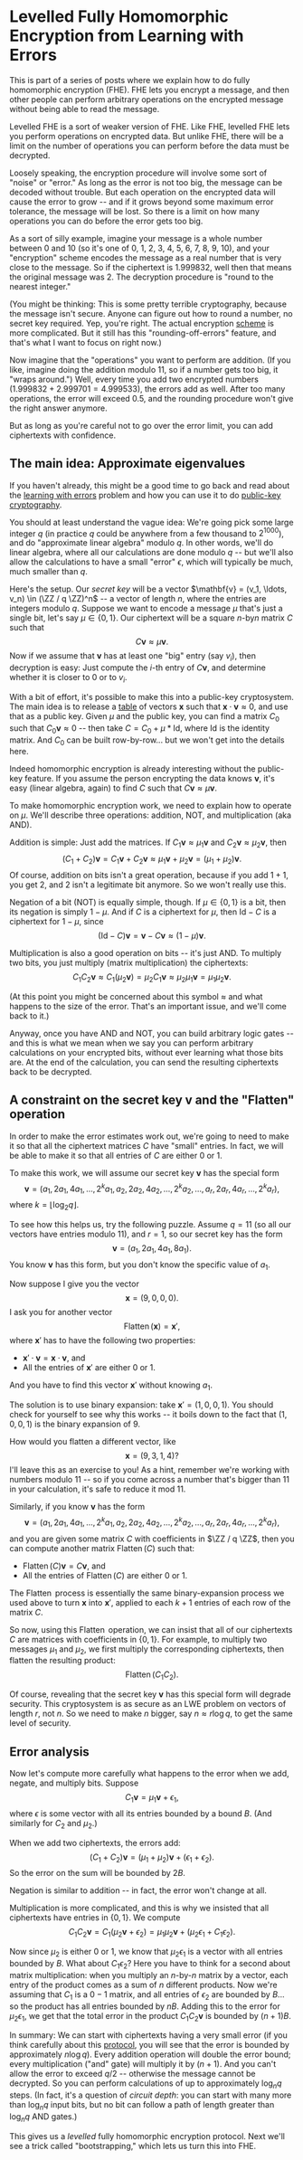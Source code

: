 $\newcommand{\ZZ}{\mathbb{Z}}$


# Levelled Fully Homomorphic Encryption from Learning with Errors

This is part of a series of posts where we explain how to do fully homomorphic encryption (FHE).  FHE lets you encrypt a message, and then other people can perform arbitrary operations on the encrypted message without being able to read the message.

Levelled FHE is a sort of weaker version of FHE.  Like FHE, levelled FHE lets you perform operations on encrypted data.  But unlike FHE, there will be a limit on the number of operations you can perform before the data must be decrypted.

Loosely speaking, the encryption procedure will involve some sort of "noise" or "error."  As long as the error is not too big, the message can be decoded without trouble.  But each operation on the encrypted data will cause the error to grow -- and if it grows beyond some maximum error tolerance, the message will be lost.  So there is a limit on how many operations you can do before the error gets too big.

As a sort of silly example, imagine your message is a whole number between 0 and 10 (so it's one of 0, 1, 2, 3, 4, 5, 6, 7, 8, 9, 10), and your "encryption" scheme encodes the message as a real number that is very close to the message.  So if the ciphertext is 1.999832, well then that means the original message was 2.  The decryption procedure is "round to the nearest integer."

(You might be thinking: This is some pretty terrible cryptography, because the message isn't secure.  Anyone can figure out how to round a  number, no secret key required.  Yep, you're right.  The actual encryption [scheme](https://hackmd.io/mQB8_nWPTm-Kyua7QgNLNw) is more complicated.  But it still has this "rounding-off-errors" feature, and that's what I want to focus on right now.)

Now imagine that the "operations" you want to perform are addition.  (If you like, imagine doing the addition modulo 11, so if a number gets too big, it "wraps around.")  Well, every time you add two encrypted numbers ($1.999832 + 2.999701 = 4.999533$), the errors add as well.  After too many operations, the error will exceed $0.5$, and the rounding procedure won't give the right answer anymore.

But as long as you're careful not to go over the error limit, you can add ciphertexts with confidence.

## The main idea: Approximate eigenvalues

If you haven't already, this might be a good time to go back and read about the [learning with errors](https://notes.0xparc.org/notes/learning-with-errors-exercise) problem and how you can use it to do [public-key cryptography](https://hackmd.io/mQB8_nWPTm-Kyua7QgNLNw).  

You should at least understand the vague idea: We're going pick some large integer $q$ (in practice $q$ could be anywhere from a few thousand to $2^{1000}$), and do "approximate linear algebra" modulo $q$.  In other words, we'll do linear algebra, where all our calculations are done modulo $q$ -- but we'll also allow the calculations to have a small "error" $\epsilon$, which will typically be much, much smaller than $q$.

Here's the setup.  Our _secret key_ will be a vector $\mathbf{v} = (v_1, \ldots, v_n) \in (\ZZ / q \ZZ)^n$ -- a vector of length $n$, where the entries are integers modulo $q$.  Suppose we want to encode a message $\mu$ that's just a single bit, let's say $\mu \in \{0, 1\}$.  Our ciphertext will be a square $n$-by$n$ matrix $C$ such that $$C \mathbf{v} \approx \mu \mathbf{v}.$$  Now if we assume that $\mathbf{v}$ has at least one "big" entry (say $v_i$), then decryption is easy: Just compute the $i$-th entry of $C \mathbf{v}$, and determine whether it is closer to $0$ or to $v_i$.

With a bit of effort, it's possible to make this into a public-key cryptosystem.  The main idea is to release a [table](https://hackmd.io/mQB8_nWPTm-Kyua7QgNLNw) of vectors $\mathbf{x}$ such that $\mathbf{x} \cdot \mathbf{v} \approx 0$, and use that as a public key.  Given $\mu$ and the public key, you can find a matrix $C_0$ such that $C_0 \mathbf{v} \approx 0$ -- then take $C = C_0 + \mu *\mathrm{Id}$, where $\mathrm{Id}$ is the identity matrix.  And $C_0$ can be built row-by-row... but we won't get into the details here.

Indeed homomorphic encryption is already interesting without the public-key feature.  If you assume the person encrypting the data knows $\mathbf{v}$, it's easy (linear algebra, again) to find $C$ such that $C \mathbf{v} \approx \mu \mathbf{v}$.

To make homomorphic encryption work, we need to explain how to operate on $\mu$.  We'll describe three operations: addition, NOT, and multiplication (aka AND).

Addition is simple: Just add the matrices.  If $C_1 \mathbf{v} \approx \mu_1 \mathbf{v}$ and $C_2 \mathbf{v} \approx \mu_2 \mathbf{v}$, then $$(C_1 + C_2) \mathbf{v} = C_1 \mathbf{v} + C_2 \mathbf{v} \approx \mu_1 \mathbf{v} + \mu_2 \mathbf{v} = (\mu_1 + \mu_2) \mathbf{v}.$$ Of course, addition on bits isn't a great operation, because if you add $1+1$, you get $2$, and $2$ isn't a legitimate bit anymore.  So we won't really use this.

Negation of a bit (NOT) is equally simple, though.  If $\mu \in \{0, 1 \}$ is a bit, then its negation is simply $1 - \mu$.  And if $C$ is a ciphertext for $\mu$, then $\mathrm{Id} - C$ is a ciphertext for $1 - \mu$, since $$(\mathrm{Id} - C) \mathbf{v} = \mathbf{v} - C \mathbf{v} \approx (1 - \mu) \mathbf{v}.$$

Multiplication is also a good operation on bits -- it's just AND.  To multiply two bits, you just multiply (matrix multiplication) the ciphertexts: $$C_1 C_2 \mathbf{v} \approx C_1 (\mu_2 \mathbf{v}) = \mu_2 C_1 \mathbf{v} \approx \mu_2 \mu_1 \mathbf{v} = \mu_1 \mu_2 \mathbf{v}.$$

(At this point you might be concerned about this symbol $\approx$ and what happens to the size of the error.  That's an important issue, and we'll come back to it.)

Anyway, once you have AND and NOT, you can build arbitrary logic gates -- and this is what we mean when we say you can perform arbitrary calculations on your encrypted bits, without ever learning what those bits are.  At the end of the calculation, you can send the resulting ciphertexts back to be decrypted.

## A constraint on the secret key $\mathbf{v}$ and the "Flatten" operation

In order to make the error estimates work out, we're going to need to make it so that all the ciphertext matrices $C$ have "small" entries.  In fact, we will be able to make it so that all entries of $C$ are either $0$ or $1$.

To make this work, we will assume our secret key $\mathbf{v}$ has the special form $$\mathbf{v} = (a_1, 2 a_1, 4 a_1, \ldots, 2^k a_1, a_2, 2 a_2, 4 a_2, \ldots, 2^k a_2, \ldots, a_r, 2 a_r, 4 a_r, \ldots, 2^k a_r),$$ where $k = \left \lfloor \log_2 q \right \rfloor$.

To see how this helps us, try the following puzzle.  Assume $q = 11$ (so all our vectors have entries modulo 11), and $r = 1$, so our secret key has the form $$\mathbf{v} = (a_1, 2 a_1, 4 a_1, 8 a_1).$$  You know $\mathbf{v}$ has this form, but you don't know the specific value of $a_1$.

Now suppose I give you the vector $$\mathbf{x} = (9, 0, 0, 0).$$  I ask you for another vector $$\operatorname{Flatten}(\mathbf{x}) = \mathbf{x}',$$ where $\mathbf{x}'$ has to have the following two properties:
* $\mathbf{x}' \cdot \mathbf{v} = \mathbf{x} \cdot \mathbf{v}$, and
* All the entries of $\mathbf{x}'$ are either 0 or 1.

And you have to find this vector $\mathbf{x}'$ without knowing $a_1$.

The solution is to use binary expansion: take $\mathbf{x}' = (1, 0, 0, 1)$.  You should check for yourself to see why this works -- it boils down to the fact that $(1, 0, 0, 1)$ is the binary expansion of $9$.

How would you flatten a different vector, like $$\mathbf{x} = (9, 3, 1, 4)?$$  I'll leave this as an exercise to you!  As a hint, remember we're working with numbers modulo 11 -- so if you come across a number that's bigger than 11 in your calculation, it's safe to reduce it mod 11.

Similarly, if you know $\mathbf{v}$ has the form $$\mathbf{v} = (a_1, 2 a_1, 4 a_1, \ldots, 2^k a_1, a_2, 2 a_2, 4 a_2, \ldots, 2^k a_2, \ldots, a_r, 2 a_r, 4 a_r, \ldots, 2^k a_r),$$ and you are given some matrix $C$ with coefficients in $\ZZ / q \ZZ$, then you can compute another matrix $\operatorname{Flatten}(C)$ such that:
* $\operatorname{Flatten}(C) \mathbf{v} = C \mathbf{v}$, and
* All the entries of $\operatorname{Flatten}(C)$ are either 0 or 1.

The $\operatorname{Flatten}$ process is essentially the same binary-expansion process we used above to turn $\mathbf{x}$ into $\mathbf{x}'$, applied to each $k+1$ entries of each row of the matrix $C$.

So now, using this $\operatorname{Flatten}$ operation, we can insist that all of our ciphertexts $C$ are matrices with coefficients in $\{0, 1\}$.  For example, to multiply two messages $\mu_1$ and $\mu_2$, we first multiply the corresponding ciphertexts, then flatten the resulting product: $$\operatorname{Flatten}(C_1 C_2).$$

Of course, revealing that the secret key $\mathbf{v}$ has this special form will degrade security.  This cryptosystem is as secure as an LWE problem on vectors of length $r$, not $n$.  So we need to make $n$ bigger, say $n \approx r \log q$, to get the same level of security.

## Error analysis

Now let's compute more carefully what happens to the error when we add, negate, and multiply bits.  Suppose $$C_1 \mathbf{v} = \mu_1 \mathbf{v} + \epsilon_1,$$ where $\epsilon$ is some vector with all its entries bounded by a bound $B$.  (And similarly for $C_2$ and $\mu_2$.)

When we add two ciphertexts, the errors add: $$(C_1 + C_2) \mathbf{v} = (\mu_1 + \mu_2) \mathbf{v} + (\epsilon_1 + \epsilon_2).$$  So the error on the sum will be bounded by $2B$.

Negation is similar to addition -- in fact, the error won't change at all.

Multiplication is more complicated, and this is why we insisted that all ciphertexts have entries in $\{0, 1\}$.  We compute $$C_1 C_2 \mathbf{v} = C_1 (\mu_2 \mathbf{v} + \epsilon_2) = \mu_1 \mu_2 \mathbf{v} + (\mu_2 \epsilon_1 + C_1 \epsilon_2).$$  

Now since $\mu_2$ is either $0$ or $1$, we know that $\mu_2 \epsilon_1$ is a vector with all entries bounded by $B$.  What about $C_1 \epsilon_2$?  Here you have to think for a second about matrix multiplication: when you multiply an $n$-by-$n$ matrix by a vector, each entry of the product comes as a sum of $n$ different products.  Now we're assuming that $C_1$ is a $0-1$ matrix, and all entries of $\epsilon_2$ are bounded by $B$... so the product has all entries bounded by $nB$.  Adding this to the error for $\mu_2 \epsilon_1$, we get that the total error in the product $C_1 C_2 \mathbf{v}$ is bounded by $(n+1)B$.

In summary: We can start with ciphertexts having a very small error (if you think carefully about this [protocol](https://hackmd.io/mQB8_nWPTm-Kyua7QgNLNw), you will see that the error is bounded by approximately $n \log q$).  Every addition operation will double the error bound; every multiplication ("and" gate) will multiply it by $(n+1)$.  And you can't allow the error to exceed $q/2$ -- otherwise the message cannot be decrypted.  So you can perform calculations of up to approximately $\log_n q$ steps.  (In fact, it's a question of _circuit depth_: you can start with many more than $\log_n q$ input bits, but no bit can follow a path of length greater than $\log_n q$ AND gates.)

This gives us a _levelled_ fully homomorphic encryption protocol.  Next we'll see a trick called "bootstrapping," which lets us turn this into FHE.






